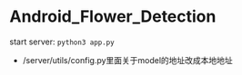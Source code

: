 # Android_Flower_Detection

start server:
`python3 app.py`

- /server/utils/config.py里面关于model的地址改成本地地址
